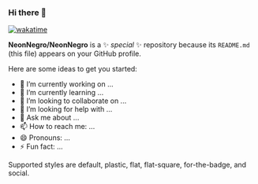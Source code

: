 ### Hi there 👋

[![wakatime](https://wakatime.com/badge/user/c4d9cf74-27cb-40b2-8d00-6f086ea33efd.svg?style=for-the-badge)](https://wakatime.com/@c4d9cf74-27cb-40b2-8d00-6f086ea33efd)

**NeonNegro/NeonNegro** is a ✨ _special_ ✨ repository because its `README.md` (this file) appears on your GitHub profile.

Here are some ideas to get you started:

- 🔭 I’m currently working on ...
- 🌱 I’m currently learning ...
- 👯 I’m looking to collaborate on ...
- 🤔 I’m looking for help with ...
- 💬 Ask me about ...
- 📫 How to reach me: ...
- 😄 Pronouns: ...
- ⚡ Fun fact: ...



Supported styles are default, plastic, flat, flat-square, for-the-badge, and social.
